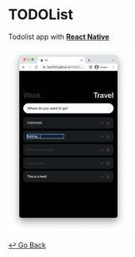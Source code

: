 # TODOList


Todolist app with **[React Native](https://reactnative.dev/)**

<img src="https://github.com/lisy0123/TODOList/blob/master/page.png" width="48%" height="60%">

[↩️ Go Back](https://github.com/lisy0123/Nomadcoders)